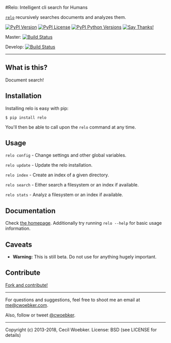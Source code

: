 #Relo: Intelligent cli search for Humans

[`relo`](https://relo.cwoebker.com) recursively searches documents and analyzes them.

[![PyPI Version](https://img.shields.io/pypi/v/relo.svg)](https://pypi.python.org/pypi/relo)
[![PyPI License](https://img.shields.io/pypi/l/relo.svg)](https://pypi.python.org/pypi/relo)
[![PyPI Python Versions](https://img.shields.io/pypi/pyversions/relo.svg)](https://pypi.python.org/pypi/relo)
[![Say Thanks!](https://img.shields.io/badge/Say%20Thanks-!-1EAEDB.svg)](https://saythanks.io/to/cwoebker)

Master: [![Build Status](https://secure.travis-ci.org/cwoebker/relo.png?branch=master)](http://travis-ci.org/cwoebker/relo)

Develop: [![Build Status](https://secure.travis-ci.org/cwoebker/relo.png?branch=develop)](http://travis-ci.org/cwoebker/relo)

---

## What is this? ##

Document search!

## Installation

Installing relo is easy with pip:

`$ pip install relo`

You'll then be able to call upon the ``relo`` command at any time.

## Usage

`relo config` - Change settings and other global variables.

`relo update` - Update the relo installation.

`relo index` - Create an index of a given directory.

`relo search` - Either search a filesystem or an index if available.

`relo stats` - Analyz a filesystem or an index if available.

## Documentation

Check [the homepage](https://relo.cwoebker.com/>).
Additionally try running `relo --help` for basic usage information.

## Caveats

- **Warning:** This is still beta. Do not use for anything hugely important.

## Contribute

[Fork and contribute!](https://github.com/cwoebker/pen)

---

For questions and suggestions, feel free to shoot me an email at <me@cwoebker.com>.

Also, follow or tweet [@cwoebker](https://twitter.com/cwoebker).

---

Copyright (c) 2013-2018, Cecil Woebker.
License: BSD (see LICENSE for details)
